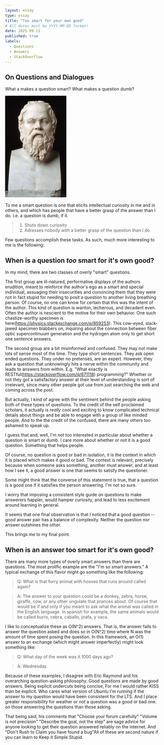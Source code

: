 ```yaml
---
layout: essay
type: essay
title: "Too smart for your own good"
# All dates must be YYYY-MM-DD format!
date: 2025-09-11
published: true
labels:
  - Questions
  - Answers
  - StackOverflow
---
```

## On Questions and Dialogues
What a makes a question smart? What makes a question dumb?

<img width="200px" class="rounded float-start pe-4" src="../img/toosmartforyourowngood/socrates.png">



To me a smart question is one that elicits intellectual curiosity in me and in others, and which has people that have a better grasp of the answer than I do. I.e. a question is dumb, if it. 

>1. Shuts down curiosity
>2. Adresses nobody with a better grasp of the question than I do

Few questions accomplish these tasks. As such, much more interesting to me is the following:

## When is a question *too* smart for it's own good? 

In my mind, there are two classes of overly "smart" questions.

The first group are ill-natured, performative displays of the authors erudition, meant to reinforce the author's ego as a smart and special individual, assuaging their insecurities and convincing them that they were not in fact stupid for needing to posit a question to another living breathing person. Of course, no one can know for certain that this was the intent of the author. This kind of question is wanton, lecherous, and decadent even. Often the author is nescient to the motive for their own behavior. One such chastize-worthy specimen is here(https://physics.stackexchange.com/q/859253). This cow-eyed, slack-jawed specimen blabbers on, inquiring about the connection between fiber optic supercontinuum generation and the hydrogen atom only to get short one sentence answers.

The second group are a bit misinformed and confused. They may not make lots of sense most of the time. They type short sentences. They ask open ended questions. They under no pretenses, are an expert. However, they ask a question that unknowingly hits a nerve within the community and leads to answers from within. E.g. "What exactly is RESTful(https://stackoverflow.com/q/671118) programming?" Whether or not they got a satisfactory answer at their level of understanding is sort of irrelevant, since many other people got use from just searching the web and coming across the post.

But actually, I kind of agree with the sentiment behind the people asking both of these types of questions. To the credit of the self proclaimed scholars, it actually is *really* cool and exciting to know complicated technical details about things and be able to engage with a group of like minded people. And to the the credit of the confused, there are many others too ashamed to speak up.

I guess that and, well, I'm not too interested in particular about whether a question is smart or dumb. I care more about whether or not it is a good question. Something that helps people.

Of course, no question is good or bad in isolation, it is the context in which it is placed which makes it good or bad. The context is relevant, precisely because when someone asks something, another must answer, and at least how I see it, a good answer is one that seems to satisfy the questioner. 

Some might think that the converse of this statement is true, that a question is a good one if it satisfies the person answering. I'm not so sure.

I worry that imposing a consistent style guide on questions to make answerers happier, would hamper curiosity, and lead to less excitement around learning in general.

It seems that one final observation is that I noticed that a good question -- good answer pair has a balance of complexity. Neither the question nor answer outshines the other. 

This brings me to my final point. 

## When is an answer too smart for it's own good?

There are many more types of overly smart answers than there are questions. The most prolific example are the "I'm so smart answers." A typical exchange of this flavor might go something like the following:

>Q: What is that furry animal with hooves that runs around called again?

>A: The answer to your question could be a donkey, zebra, horse, giraffe, cow, or any other ungulate that prances about. Of course that would be if and only if you meant to ask what the animal was called in the English language. In spanish for example, the same animals would be called burro, cebra, caballo, jirafa, y vaca. 

I like to conceptualize these as O(N^2) answers. That is, the answer fails to answer the question asked and does so in O(N^2) time where N was the amount of time spent posing the question. In this framework, an O(1) answer to an exchange (which might answer imperfectly) might look something like:

>Q: What day of the week was it 1000 days ago?

>A: Wednesday.


Because of these examples, I disagree with Eric Raymond and his overarching question-asking philosophy. Good questions are made by good answers. Being explicit undercuts being concise, 
For me I would rather KISS than be explicit. Who cares what version of Ubuntu I'm running if the answer to my question would have been consistent for the LTS. And I place greater responsibility for weather or not a question was a good or bad one. on those answering the questions than those asking. 

That being said, his comments that "Choose your forum carefully" "Volume is not precision" "Describe the goal, not the step" are sage advice for anyone looking to get their question answered reliably on the internet. And "Don't Rush to Claim you have found a bug"All of these are second nature if you can learn to Keep it Simple Stupid.




